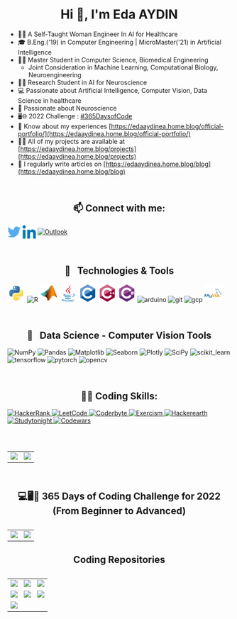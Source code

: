 <h1 align="center">Hi 👋, I'm Eda AYDIN</h1>

<!--
**edaaydinea/edaaydinea** is a ✨ _special_ ✨ repository because its `README.md` (this file) appears on your GitHub profile.-->

- 👩‍💻 A Self-Taught Woman Engineer In AI for Healthcare
- 🎓 B.Eng.('19) in Computer Engineering | MicroMaster('21) in Artificial Intelligence
- 👩‍🎓 Master Student in Computer Science, Biomedical Engineering
  - Joint Consideration in Machine Learning, Computational Biology, Neuroengineering
- 👩‍💻 Research Student in AI for Neuroscience
- 💻 Passionate about Artificial Intelligence, Computer Vision, Data Science in healthcare
- 🧠 Passionate about Neuroscience
- 🖥️🌐 2022 Challenge : [#365DaysofCode](https://edaaydinea.home.blog/365-days-of-code/)
- 📄 Know about my experiences [https://edaaydinea.home.blog/official-portfolio/](https://edaaydinea.home.blog/official-portfolio/)
- 👨‍💻 All of my projects are available at [https://edaaydinea.home.blog/projects](https://edaaydinea.home.blog/projects)
- 📝 I regularly write articles on [https://edaaydinea.home.blog/blog](https://edaaydinea.home.blog/blog)


<p>&nbsp;</p>

<h2 align="center">📫 Connect with me:</h2>
<p align="left">
  <a href="https://twitter.com/edaaydinea" target="blank"> 
    <img align="center" src="https://github.com/edaaydinea/social-icons/blob/main/twitter.svg" alt="Twitter" height="30" width="30" /></a>
  <a href="https://linkedin.com/in/edaaydinea" target="blank"> 
    <img align="center" src="https://github.com/edaaydinea/social-icons/blob/main/linkedin.svg" alt="LinkedIn" height="30" width="30" /></a>
  <a href="mailto:eda.aicodingwoman@@outlook.com" target="blank"> 
    <img align="center" src="https://techcommunity.microsoft.com/t5/image/serverpage/image-id/172206i70472167E79B9D0F/image-size/large?v=v2&px=999" alt="Outlook" height="30" width="30" /></a>
</p>

<p>&nbsp;</p>

<h2 align="center">🔧 &nbsp; Technologies & Tools</h2>
<p align="left"> 
  <img src="https://raw.githubusercontent.com/devicons/devicon/master/icons/python/python-original.svg" alt="python" width="40" height="40"/>
  <img src="https://cdn4.iconfinder.com/data/icons/logos-and-brands/512/285_R_Project_logo-512.png" alt="R" width="40" height="40"/>
  <img src="https://github.com/edaaydinea/social-icons/blob/main/matlab.svg" alt="matlab" width="40" height="40"/>
  <img src="https://raw.githubusercontent.com/devicons/devicon/master/icons/java/java-original.svg" alt="java" width="40" height="40"/>
  <img src="https://raw.githubusercontent.com/devicons/devicon/master/icons/c/c-original.svg" alt="c" width="40" height="40"/>
  <img src="https://raw.githubusercontent.com/devicons/devicon/master/icons/cplusplus/cplusplus-original.svg" alt="cplusplus" width="40" height="40"/> 
  <img src="https://raw.githubusercontent.com/devicons/devicon/master/icons/csharp/csharp-original.svg" alt="csharp" width="40" height="40"/>  
  <img src="https://cdn.worldvectorlogo.com/logos/arduino-1.svg" alt="arduino" width="40" height="40"/>
  <img src="https://www.vectorlogo.zone/logos/git-scm/git-scm-icon.svg" alt="git" width="40" height="40"/>
  <img src="https://www.vectorlogo.zone/logos/google_cloud/google_cloud-icon.svg" alt="gcp" width="40" height="40"/>
  <img src="https://raw.githubusercontent.com/devicons/devicon/master/icons/mysql/mysql-original-wordmark.svg" alt="mysql" width="40" height="40"/> 
</p>

<p>&nbsp;</p>

<h2 align="center">🔧 &nbsp; Data Science - Computer Vision Tools</h2>
<p align="left"> 
  <img src="https://icons-for-free.com/iconfiles/png/512/vscode+icons+type+numpy-1324451433766768098.png" alt="NumPy" width="40" height="40"/>
  <img src="https://upload.wikimedia.org/wikipedia/commons/thumb/2/22/Pandas_mark.svg/1200px-Pandas_mark.svg.png" alt="Pandas" width="40" height="40"/>
  <img src="https://upload.wikimedia.org/wikipedia/commons/thumb/8/84/Matplotlib_icon.svg/1200px-Matplotlib_icon.svg.png" alt="Matplotlib" width="40" height="40"/>
  <img src="https://seaborn.pydata.org/_images/logo-mark-lightbg.svg" alt="Seaborn" width="40" height="40"/>
  <img src="https://plotly.com/all_static/images/dark-logo.png" alt="Plotly" width="40" height="40"/>
  <img src="https://scipy.org/images/logo.svg" alt="SciPy" width="40" height="40"/>
  <img src="https://upload.wikimedia.org/wikipedia/commons/0/05/Scikit_learn_logo_small.svg" alt="scikit_learn" width="40" height="40"/>
  <img src="https://www.vectorlogo.zone/logos/tensorflow/tensorflow-icon.svg" alt="tensorflow" width="40" height="40"/>
  <img src="https://www.vectorlogo.zone/logos/pytorch/pytorch-icon.svg" alt="pytorch" width="40" height="40"/>
  <img src="https://www.vectorlogo.zone/logos/opencv/opencv-icon.svg" alt="opencv" width="40" height="40"/>
</p>

<p>&nbsp;</p>

<h2 align="center">👩‍💻 Coding Skills:</h2>
<p align="left"> 
  <a href="https://www.hackerrank.com/edaaydinea" target="_blank">
    <img src="https://cdn.worldvectorlogo.com/logos/hackerrank.svg" alt="HackerRank" width="40" height="40"/> </a>
  <a href="https://leetcode.com/edaaydinea/" target="_blank"> 
    <img src="https://upload.wikimedia.org/wikipedia/commons/1/19/LeetCode_logo_black.png" alt="LeetCode" width="40" height="40"/> </a>
  <a href="https://coderbyte.com/profile/edaaydinea" target="_blank">
    <img src="https://ph-files.imgix.net/9c97bf2c-f428-440b-845c-5060e4a8da91.png?auto=format" alt="Coderbyte" width="40" height="40"/> </a>
  <a href="https://exercism.org/profiles/edaaydinea" target="_blank">
    <img src="https://avatars.githubusercontent.com/u/5624255?s=200&v=4" alt="Exercism" width="40" height="40"/> </a>
  <a href="https://www.hackerearth.com/@edaaydinea" target="_blank">
    <img src="https://upload.wikimedia.org/wikipedia/commons/e/e8/HackerEarth_logo.png" alt="Hackerearth" width="40" height="40"/> </a>
  <a href="https://www.studytonight.com/profile?id=118691" target="_blank">
    <img src="http://www.studytonight.com/css/resource/favicon.png" alt="Studytonight" width="40" height="40"/> </a>
  <a href="https://www.codewars.com/users/edaaydinea" target"_blank">
    <img src="https://docs.codewars.com/logo.svg" alt="Codewars" width="40" heigth="40"/> </a>
</p>

<p>&nbsp;</p>

<table border="0" style="margin-top:30px; border:0px;" class="mt-4">
    <tr>
        <td align="center">
            <img src="https://github-readme-stats-lake-nine.vercel.app/api/top-langs/?username=edaaydinea&theme=dracula&layout=compact&langs_count=10" />
        </td>
        <td align="center">
            <img src="https://github-readme-stats-lake-nine.vercel.app/api?username=edaaydinea&count_private=true&show_icons=true&theme=dracula"/>
        </td> 
    </tr>
</table>


<p>&nbsp;</p>

<h2 align="center">💻🖥️🧠 365 Days of Coding Challenge for 2022 (From Beginner to Advanced)</h2>

<table border="0" style="margin-top:30px; border:0px;" class="mt-4">
    <tr>
        <td align="center">
            <a href="https://github.com/edaaydinea/365-days-of-code" target="_blank">
    <img src="https://github-readme-stats-lake-nine.vercel.app/api/pin/?username=edaaydinea&theme=dracula&repo=365-days-of-code" /> </a>
        </td>
        <td align="center">
            <a href="https://github.com/edaaydinea/patika.dev" target="_blank">
    <img src="https://github-readme-stats-lake-nine.vercel.app/api/pin/?username=edaaydinea&theme=dracula&repo=patika.dev" /> </a>
        </td> 
    </tr>
</table>




<h2 align="center">Coding Repositories</h2>

<table border="0" style="margin-top:30px; border:0px;" class="mt-4">
    <tr>
        <td align="center">
            <a href="https://github.com/edaaydinea/HackerRank" target="_blank">
    <img src="https://github-readme-stats-lake-nine.vercel.app/api/pin/?username=edaaydinea&theme=dracula&repo=HackerRank" /> </a>
        </td>
        <td align="center">
            <a href="https://github.com/edaaydinea/LeetCode" target="_blank">
    <img src="https://github-readme-stats-lake-nine.vercel.app/api/pin/?username=edaaydinea&theme=dracula&repo=LeetCode" /> </a>
        </td>
        <td align="center">
            <a href="https://github.com/edaaydinea/Coderbyte" target="_blank">
    <img src="https://github-readme-stats-lake-nine.vercel.app/api/pin/?username=edaaydinea&theme=dracula&repo=Coderbyte" /> </a>
        </td>
    </tr>
    <tr>
        <td align="center">
            <a href="https://github.com/edaaydinea/Exercism" target="_blank">
    <img src="https://github-readme-stats-lake-nine.vercel.app/api/pin/?username=edaaydinea&theme=dracula&repo=Exercism" /> </a>
        </td>
      <td align="center">
            <a href="https://github.com/edaaydinea/Hackerearth" target="_blank">
    <img src="https://github-readme-stats-lake-nine.vercel.app/api/pin/?username=edaaydinea&theme=dracula&repo=Hackerearth" /> </a>
        </td>
        <td align="center">
            <a href="https://github.com/edaaydinea/Studytonight" target="_blank">
    <img src="https://github-readme-stats-lake-nine.vercel.app/api/pin/?username=edaaydinea&theme=dracula&repo=Studytonight" /> </a>
        </td>
    </tr>
    <tr>
        <td align="center">
            <a href="https://github.com/edaaydinea/Codewars" target="_blank">
    <img src="https://github-readme-stats-lake-nine.vercel.app/api/pin/?username=edaaydinea&theme=dracula&repo=Codewars" /> </a>
        </td> 
    </tr> 
</table>

